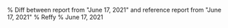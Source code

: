 % Diff between report from "June 17, 2021" and reference report from "June 17, 2021"
% Reffy
% June 17, 2021


